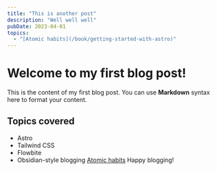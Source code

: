 ```yaml
---
title: "This is another post"
description: "Well well well"
pubDate: 2023-04-01
topics:
  - "[Atomic habits](/book/getting-started-with-astro)"
---
```


# Welcome to my first blog post!

This is the content of my first blog post. You can use **Markdown** syntax here to format your content.

## Topics covered

- Astro
- Tailwind CSS
- Flowbite
- Obsidian-style blogging
  [Atomic habits](/blog/post1)
  Happy blogging!
